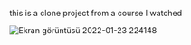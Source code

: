 this is a clone project from a course I watched



![Ekran görüntüsü 2022-01-23 224148](https://user-images.githubusercontent.com/78087809/150695246-ddf667c2-6714-4842-836d-9da7ce909272.png)
